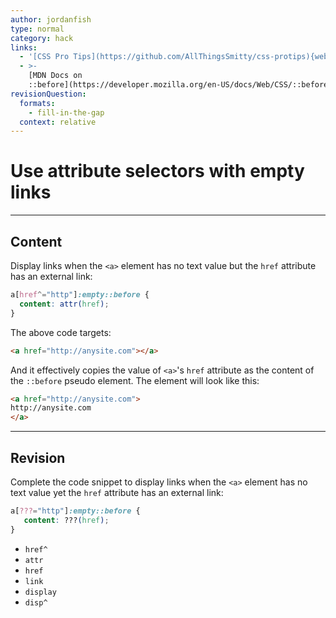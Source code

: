 ```yaml
---
author: jordanfish
type: normal
category: hack
links:
  - '[CSS Pro Tips](https://github.com/AllThingsSmitty/css-protips){website}'
  - >-
    [MDN Docs on
    ::before](https://developer.mozilla.org/en-US/docs/Web/CSS/::before){documentation}
revisionQuestion:
  formats:
    - fill-in-the-gap
  context: relative
---
```


# Use attribute selectors with empty links


---

## Content

Display links when the `<a>` element has no text value but the `href` attribute has an external link:

```css
a[href^="http"]:empty::before {
  content: attr(href);
}
```

The above code targets:

```html
<a href="http://anysite.com"></a>
```

And it effectively copies the value of `<a>`'s `href` attribute as the content of the `::before` pseudo element. The element will look like this:

```html
<a href="http://anysite.com">
http://anysite.com
</a>
```


---

## Revision

Complete the code snippet to display links when the `<a>` element has no text value yet the `href` attribute has an external link:

```css
a[???="http"]:empty::before {
   content: ???(href);
}
```

- `href^`
- `attr`
- `href`
- `link`
- `display`
- `disp^`
